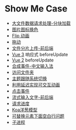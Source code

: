 # Show Me Case

- [大文件数据请求处理-分块加载](./big-fetch-text/index.html)
- [图片图标换色](./img-color-change/index.html)
- [Flip 动画](./flip/index.html)
- [拖动](./drag/index.html)
- [文件分片上传-前后端](./chunk-upload/front-end/index.html)
- [Vue 3](./vite-project/index.html)
响应式
beforeUpdate
- [Vue 2](./vue2-project/public/index.html)
beforeUpdate
- [合成事件-中文输入法](./composition/index.html)
- [访问文件夹](./access-directory/index.html)
- [主题跟随系统切换](./perform-theme/index.html)
- [利用延迟实现可交互动画](./animation-delay/index.html)
- [点击事件](./click-event/index.html)
- [流式输入文字-前后端](./stream/frontend/index.html)
- [请求进度](./request-process/front-end/index.html)
- [Koa洋葱模型](./onion/index.mjs)
- [可替换元素下面空白行问题](./replace-element/index.html)
- [子进程](./child-process/spawn/spawn1.mjs)